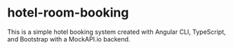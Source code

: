# hotel-room-booking
This is a simple hotel booking system created with Angular CLI, TypeScript, and Bootstrap with a MockAPI.io backend.

